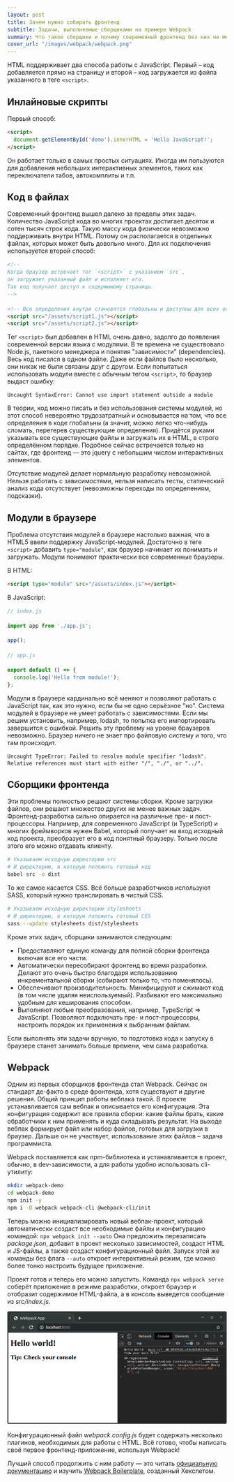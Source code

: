 ```yaml
---
layout: post
title: Зачем нужно собирать фронтенд
subtitle: Задачи, выполняемые сборщиками на примере Webpack
summary: Что такое сборщики и почему современный фронтенд без них не может обойтись. Основы Webpack.
cover_url: "/images/webpack/webpack.png"
---
```


HTML поддерживает два способа работы с JavaScript. Первый – код добавляется прямо на страницу и второй – код загружается из файла указанного в теге `<script>`.

## Инлайновые скрипты

Первый способ:

```html
<script>
  document.getElementById('demo').innerHTML = 'Hello JavaScript!';
</script>
```

Он работает только в самых простых ситуациях. Иногда им пользуются для добавления небольших интерактивных элементов, таких как переключатели табов, автокомплиты и т.п.

## Код в файлах 

Современный фронтенд вышел далеко за пределы этих задач. Количество JavaScript кода во многих проектах достигает десяток и сотен тысяч строк кода. Такую массу кода физически невозможно поддерживать внутри HTML. Потому он располагается в отдельных файлах, которых может быть довольно много. Для их подключения используется второй способ:

```html
<!--
Когда браузер встречает тег `<script>` с указанием `src`,
он загружает указанный файл и исполняет его.
Так код получает доступ к содержимому страницы.
-->

<!-- Все определения внутри становятся глобальны и доступны для всех остальных скриптов -->
<script src="/assets/script1.js"></script>
<script src="/assets/script2.js"></script>
```

Тег `<script>` был добавлен в HTML очень давно, задолго до появления современной версии языка с модулями. В те времена не существовало Node.js, пакетного менеджера и понятия "зависимости" (dependencies). Весь код писался в одном файле. Даже если файлов было несколько, они никак не были связаны друг с другом. Если попытаться использовать модули вместе с обычным тегом `<script>`, то браузер выдаст ошибку:

```
Uncaught SyntaxError: Cannot use import statement outside a module
```

В теории, код можно писать и без использования системы модулей, но этот способ невероятно трудозатратный и основывается на том, что все определения в коде глобальны (а значит, можно легко что-нибудь сломать, перетерев существующие определения). Придётся руками указывать все существующие файлы и загружать их в HTML, в строго определённом порядке. Подобное сейчас встречается только на сайтах, где фронтенд — это jquery с небольшим числом интерактивных элементов.

Отсутствие модулей делает нормальную разработку невозможной. Нельзя работать с зависимостями, нельзя написать тесты, статический анализ кода отсутствует (невозможны переходы по определениям, подсказки).

## Модули в браузере

Проблема отсутствия модулей в браузере настолько важная, что в HTML5 ввели поддержку JavaScript-модулей. Достаточно в теге `<script>` добавить `type="module"`, как браузер начинает их понимать и загружать. Модули понимают практически все современные браузеры.

В HTML:

```html
<script type="module" src="/assets/index.js"></script>
```

В JavaScript:

```javascript
// index.js

import app from './app.js';

app();

// app.js

export default () => {
  console.log('Hello from module!');
};
```

Модули в браузере кардинально всё меняют и позволяют работать с JavaScript так, как это нужно, если бы не одно серьёзное "но". Система модулей в браузере не умеет работать с зависимостями. Если мы решим установить, например, lodash, то попытка его импортировать завершится с ошибкой. Решить эту проблему на уровне браузеров невозможно. Браузер ничего не знает про файловую систему и того, что там происходит.

```
Uncaught TypeError: Failed to resolve module specifier "lodash".
Relative references must start with either "/", "./", or "../".
```

## Сборщики фронтенда

Эти проблемы полностью решают системы сборки. Кроме загрузки файлов, они решают множество других не менее важных задач. Фронтенд-разработка сильно опирается на различные пре- и пост-процессоры. Например, для современного JavaScript (и TypeScript) и многих фреймворков нужен Babel, который получает на вход исходный код проекта, преобразует его в код понятный браузеру. Только после этого его можно отдавать клиенту.

```sh
# Указываем исходную директорию src
# И директорию, в которую положить готовый код
babel src -o dist
```

То же самое касается CSS. Всё больше разработчиков используют SASS, который нужно транслировать в чистый CSS.

```sh
# Указываем исходную директорию stylesheets
# И директорию, в которую положить готовый CSS
sass --update stylesheets dist/stylesheets
```

Кроме этих задач, сборщики занимаются следующим:

* Предоставляют единую команду для полной сборки фронтенда включая все его части.
* Автоматически пересобирают фронтенд во время разработки. Делают это очень быстро благодаря использованию инкрементальной сборки (собирают только то, что поменялось).
* Обеспечивают производительность. Минифицируют и сжимают код (в том числе удаляя неиспользуемый). Разбивают его максимально удобным для кеширования способом.
* Выполняют любые преобразования, например, TypeScript => JavaScript. Позволяют подключать пре- и пост-процессоры, настроить порядок их применения к выбранным файлам.

Если выполнять эти задачи вручную, то подготовка кода к запуску в браузере станет занимать больше времени, чем сама разработка.

## Webpack

Одним из первых сборщиков фронтенда стал Webpack. Сейчас он стандарт де-факто в среде фронтенда, хотя существуют и другие решения. Общий принцип работы вебпака такой. В проекте устанавливается сам вебпак и описывается его конфигурация. Эта конфигурация содержит все правила сборки: какие файлы брать, какие обработчики к ним применять и куда складывать результат. На выходе вебпак формирует файл или набор файлов, готовых для загрузки в браузер. Дальше он не участвует, использование этих файлов – задача программиста.

Webpack поставляется как npm-библиотека и устанавливается в проект, обычно, в dev-зависимости, а для работы удобно использовать cli-утилиту:

```sh
mkdir webpack-demo
cd webpack-demo
npm init -y
npm i -D webpack webpack-cli @webpack-cli/init
```

Теперь можно инициализировать новый вебпак-проект, который автоматически создаст все необходимые файлы и конфигурацию командой: `npx webpack init --auto`
Она предложить перезаписать *package.json*, добавит в проект несколько зависимостей, создаст HTML и JS-файлы, а также создаст конфигурационный файл. Запуск этой же команды без флага `--auto` откроет интерактивный режим, где можно более тонко настроить будущее приложение.

Проект готов и теперь его можно запустить. Команда `npx webpack serve` соберёт приложение в режиме разработки, откроет браузер и отобразит содержимое HTML-файла, а в консоль выведется сообщение из *src/index.js*.

![Запущенное в браузере Webpack-приложение](../images/webpack/init-app.png)

Конфигурационный файл *webpack.config.js* будет содержать несколько плагинов, необходимых для работы с HTML. Всё готово, чтобы написать своё первое фронтенд-приложение, используя Webpack!

Лучший способ продолжить с ним работу — это читать [официальную документацию](https://webpack.js.org/guides/getting-started/#basic-setup) и изучить [Webpack Boilerplate](https://github.com/hexlet-boilerplates/webpack-package), созданный Хекслетом.
